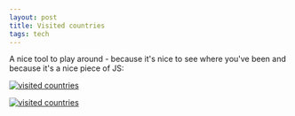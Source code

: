 ```yaml
---
layout: post
title: Visited countries
tags: tech
---
```

A nice tool to play around - because it's nice to see where you've been and because it's a nice piece of JS:

[![visited countries](http://map1.maploco.com/visited-countries/ml/mtlev1d7dk-b5fytqed5e-b3op0x9h4w-jefemlierk-2scxhcxdvo.gif)](http://map1.maploco.com/visited-countries/mine.php?c1=mtlev1d7dk-b5fytqed5e-b3op0x9h4w-jefemlierk-2scxhcxdvo)

<a href="http://map1.maploco.com/visited-countries/mine.php?c1=mtlev1d7dk-b5fytqed5e-b3op0x9h4w-jefemlierk-2scxhcxdvo"><img src="http://map1.maploco.com/visited-countries/ml/mtlev1d7dk-b5fytqed5e-b3op0x9h4w-jefemlierk-2scxhcxdvo.gif" border=0 alt="visited countries"></a>
